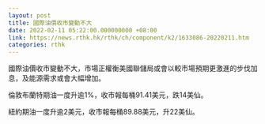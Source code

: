 ```yaml
---
layout: post
title: 國際油價收市變動不大
date: 2022-02-11 05:22:00.000000000 +08:00
link: https://news.rthk.hk/rthk/ch/component/k2/1633086-20220211.htm
categories: rthk
---
```


國際油價收市變動不大，市場正權衡美國聯儲局或會以較市場預期更激進的步伐加息，及能源需求或會大幅增加。

倫敦布蘭特期油一度升逾1%，收市報每桶91.41美元，跌14美仙。

紐約期油一度升逾2美元，收市報每桶89.88美元，升22美仙。
